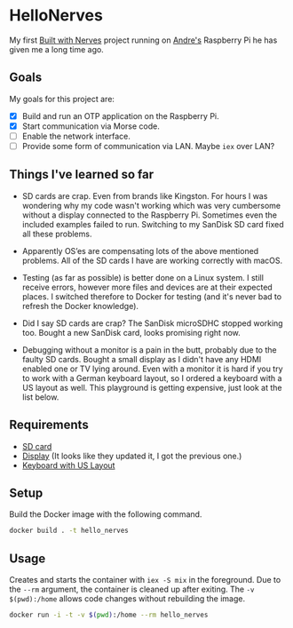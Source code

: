 # HelloNerves

My first [Built with Nerves](http://nerves-project.org) project running on [Andre's](https://github.com/mcandy007) Raspberry Pi he has given me a long time
ago.

## Goals

My goals for this project are:

- [x] Build and run an OTP application on the Raspberry Pi.
- [x] Start communication via Morse code.
- [ ] Enable the network interface.
- [ ] Provide some form of communication via LAN. Maybe `iex` over LAN?

## Things I've learned so far

- SD cards are crap. Even from brands like Kingston. For hours I was wondering
why my code wasn't working which was very cumbersome without a display connected
to the Raspberry Pi. Sometimes even the included examples failed to run.
Switching to my SanDisk SD card fixed all these problems.

- Apparently OS’es are compensating lots of the above mentioned problems. All
of the SD cards I have are working correctly with macOS.

- Testing (as far as possible) is better done on a Linux system. I still receive
errors, however more files and devices are at their expected places. I switched
therefore to Docker for testing (and it's never bad to refresh the Docker
knowledge).

- Did I say SD cards are crap? The SanDisk microSDHC stopped working too.
Bought a new SanDisk card, looks promising right now.

- Debugging without a monitor is a pain in the butt, probably due to the faulty
SD cards. Bought a small display as I didn't have any HDMI enabled one or TV
lying around. Even with a monitor it is hard if you try to work with a German
keyboard layout, so I ordered a keyboard with a US layout as well. This
playground is getting expensive, just look at the list below.

## Requirements

- [SD card](https://www.amazon.de/gp/product/B014IX02KC)
- [Display](https://www.amazon.de/gp/product/B0716PPC2N)
(It looks like they updated it, I got the previous one.)
- [Keyboard with US Layout](https://www.amazon.de/gp/product/B002BOUA6M)

## Setup

Build the Docker image with the following command.

```sh
docker build . -t hello_nerves
```

## Usage

Creates and starts the container with `iex -S mix` in the foreground. Due to the
`--rm` argument, the container is cleaned up after exiting. The
`-v $(pwd):/home` allows code changes without rebuilding the image.

```sh
docker run -i -t -v $(pwd):/home --rm hello_nerves
```
